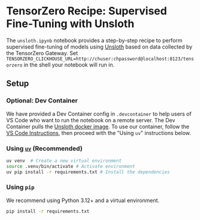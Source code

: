 # TensorZero Recipe: Supervised Fine-Tuning with Unsloth

The `unsloth.ipynb` notebook provides a step-by-step recipe to perform supervised fine-tuning of models using [Unsloth](https://unsloth.ai) based on data collected by the TensorZero Gateway.
Set `TENSORZERO_CLICKHOUSE_URL=http://chuser:chpassword@localhost:8123/tensorzero` in the shell your notebook will run in.

## Setup

### Optional: Dev Container

We have provided a Dev Container config in `.devcontainer` to help users of VS Code who want to run the notebook on a remote server.
The Dev Container pulls the [Unsloth docker image](https://hub.docker.com/r/unsloth/unsloth).
To use our container, follow the [VS Code Instructions](https://code.visualstudio.com/docs/devcontainers/containers#_open-a-folder-on-a-remote-ssh-host-in-a-container), then proceed with the "Using `uv`" instructions below.

### Using [`uv`](https://github.com/astral-sh/uv) (Recommended)

```bash
uv venv  # Create a new virtual environment
source .venv/bin/activate # Activate environment
uv pip install -r requirements.txt # Install the dependencies
```

### Using `pip`

We recommend using Python 3.12+ and a virtual environment.

```bash
pip install -r requirements.txt
```
